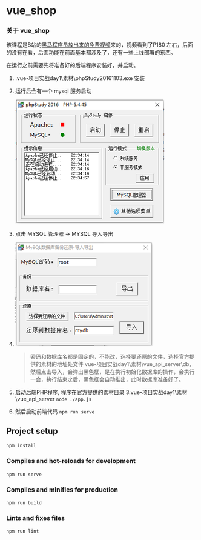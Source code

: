 # vue_shop

### 关于 vue_shop
该课程是B站的[黑马程序员放出来的免费视频](https://www.bilibili.com/video/BV1x64y1S7S7?p=193&spm_id_from=pageDriver)来的，视频看到了P180 左右，后面的没有在看，后面功能在前面基本都涉及了，还有一些上线部署的东西。

在运行之前需要先将准备好的后端程序安装好，并启动。
1. .vue-项目实战day1\素材\phpStudy20161103.exe 安装

2. 运行后会有一个 mysql 服务启动
  
    ![a](./pics/1.png)
3. 点击 MYSQL 管理器 -> MYSQL 导入导出
4. 
    ![a](./pics/2.png)

    > 密码和数据库名都是固定的，不能改，选择要还原的文件，选择官方提供的素材的地址处文件
      vue-项目实战day1\素材\vue_api_server\db，
      然后点击导入，会弹出黑色框，是在执行初始化数据库的操作，会执行一会，执行结束之后，黑色框会自动推出，此时数据库准备好了。
5. 启动后端PHP程序, 程序在官方提供的素材目录 3.vue-项目实战day1\素材\vue_api_server
  `node ./app.js`

6. 然后启动前端代码 `npm run serve`

## Project setup
```
npm install
```

### Compiles and hot-reloads for development
```
npm run serve
```

### Compiles and minifies for production
```
npm run build
```

### Lints and fixes files
```
npm run lint
```
